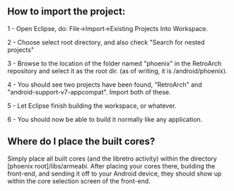 ## How to import the project:

   1 - Open Eclipse, do: File->Import->Existing Projects Into Workspace.

   2 - Choose select root directory, and also check "Search for nested projects"

   3 - Browse to the location of the folder named "phoenix" in the RetroArch repository and select it as the root dir. (as of writing, it is /android/phoenix).

   4 - You should see two projects have been found, "RetroArch" and "android-support-v7-appcompat". Import both of these.

   5 - Let Eclipse finish building the workspace, or whatever.

   6 - You should now be able to build it normally like any application.



## Where do I place the built cores?

Simply place all built cores (and the libretro activity) within the directory [phoenix root]/libs/armeabi.
After placing your cores there, building the front-end, and sending it off to your Android device, they should show up within the core selection screen of the front-end.